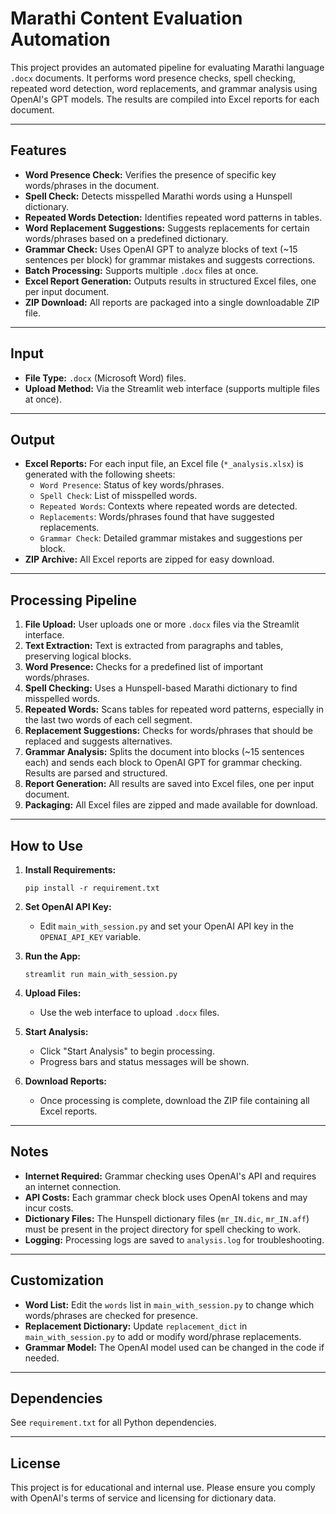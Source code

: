# Marathi Content Evaluation Automation

This project provides an automated pipeline for evaluating Marathi language `.docx` documents. It performs word presence checks, spell checking, repeated word detection, word replacements, and grammar analysis using OpenAI's GPT models. The results are compiled into Excel reports for each document.

---

## Features

- **Word Presence Check:** Verifies the presence of specific key words/phrases in the document.
- **Spell Check:** Detects misspelled Marathi words using a Hunspell dictionary.
- **Repeated Words Detection:** Identifies repeated word patterns in tables.
- **Word Replacement Suggestions:** Suggests replacements for certain words/phrases based on a predefined dictionary.
- **Grammar Check:** Uses OpenAI GPT to analyze blocks of text (~15 sentences per block) for grammar mistakes and suggests corrections.
- **Batch Processing:** Supports multiple `.docx` files at once.
- **Excel Report Generation:** Outputs results in structured Excel files, one per input document.
- **ZIP Download:** All reports are packaged into a single downloadable ZIP file.

---

## Input

- **File Type:** `.docx` (Microsoft Word) files.
- **Upload Method:** Via the Streamlit web interface (supports multiple files at once).

---

## Output

- **Excel Reports:** For each input file, an Excel file (`*_analysis.xlsx`) is generated with the following sheets:
  - `Word Presence`: Status of key words/phrases.
  - `Spell Check`: List of misspelled words.
  - `Repeated Words`: Contexts where repeated words are detected.
  - `Replacements`: Words/phrases found that have suggested replacements.
  - `Grammar Check`: Detailed grammar mistakes and suggestions per block.
- **ZIP Archive:** All Excel reports are zipped for easy download.

---

## Processing Pipeline

1. **File Upload:** User uploads one or more `.docx` files via the Streamlit interface.
2. **Text Extraction:** Text is extracted from paragraphs and tables, preserving logical blocks.
3. **Word Presence:** Checks for a predefined list of important words/phrases.
4. **Spell Checking:** Uses a Hunspell-based Marathi dictionary to find misspelled words.
5. **Repeated Words:** Scans tables for repeated word patterns, especially in the last two words of each cell segment.
6. **Replacement Suggestions:** Checks for words/phrases that should be replaced and suggests alternatives.
7. **Grammar Analysis:** Splits the document into blocks (~15 sentences each) and sends each block to OpenAI GPT for grammar checking. Results are parsed and structured.
8. **Report Generation:** All results are saved into Excel files, one per input document.
9. **Packaging:** All Excel files are zipped and made available for download.

---

## How to Use

1. **Install Requirements:**
   ```
   pip install -r requirement.txt
   ```
2. **Set OpenAI API Key:**
   - Edit `main_with_session.py` and set your OpenAI API key in the `OPENAI_API_KEY` variable.

3. **Run the App:**
   ```
   streamlit run main_with_session.py
   ```

4. **Upload Files:**
   - Use the web interface to upload `.docx` files.

5. **Start Analysis:**
   - Click "Start Analysis" to begin processing.
   - Progress bars and status messages will be shown.

6. **Download Reports:**
   - Once processing is complete, download the ZIP file containing all Excel reports.

---

## Notes

- **Internet Required:** Grammar checking uses OpenAI's API and requires an internet connection.
- **API Costs:** Each grammar check block uses OpenAI tokens and may incur costs.
- **Dictionary Files:** The Hunspell dictionary files (`mr_IN.dic`, `mr_IN.aff`) must be present in the project directory for spell checking to work.
- **Logging:** Processing logs are saved to `analysis.log` for troubleshooting.

---

## Customization

- **Word List:** Edit the `words` list in `main_with_session.py` to change which words/phrases are checked for presence.
- **Replacement Dictionary:** Update `replacement_dict` in `main_with_session.py` to add or modify word/phrase replacements.
- **Grammar Model:** The OpenAI model used can be changed in the code if needed.

---

## Dependencies

See `requirement.txt` for all Python dependencies.

---

## License

This project is for educational and internal use. Please ensure you comply with OpenAI's terms of service and licensing for dictionary data.


